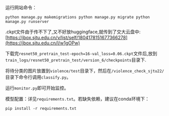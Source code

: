 运行网站命令：

`python manage.py makemigrations
python manage.py migrate
python manage.py runserver`

.ckpt文件由于传不下了,又不好放huggingface,就传到了交大云盘中: [https://jbox.sjtu.edu.cn/v/list/self/1804178151677366278](https://jbox.sjtu.edu.cn/l/w1gOPw)

下载完`resnet50_pretrain_test-epoch=16-val_loss=0.06.ckpt`文件后,放到`train_logs/resnet50_pretrain_test/version_6/checkpoints`目录下.

将待分类的图片放置到`violence/test`目录下，然后在`/violence_check_sjtu22/`目录下命令行调用`classify.py`。

运行`monitor.py`即可开始监控。

模型配置：详见`requirements.txt`。若缺失依赖，建议在conda环境下：

```pip install -r requirements.txt```
